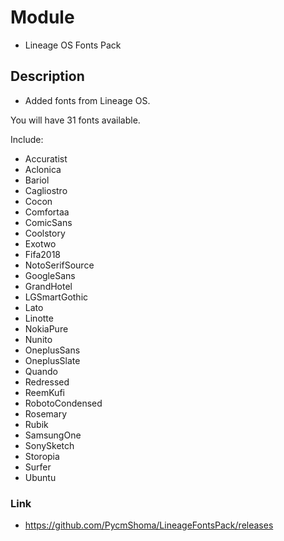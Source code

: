 # Module
- Lineage OS Fonts Pack

## Description
- Added fonts from Lineage OS.

You will have 31 fonts available.

Include:
- Accuratist
- Aclonica
- Bariol
- Cagliostro
- Cocon
- Comfortaa
- ComicSans
- Coolstory
- Exotwo
- Fifa2018
- NotoSerifSource
- GoogleSans
- GrandHotel
- LGSmartGothic
- Lato
- Linotte
- NokiaPure
- Nunito
- OneplusSans
- OneplusSlate
- Quando
- Redressed
- ReemKufi
- RobotoCondensed
- Rosemary
- Rubik
- SamsungOne
- SonySketch
- Storopia
- Surfer
- Ubuntu

### Link
- https://github.com/PycmShoma/LineageFontsPack/releases 
